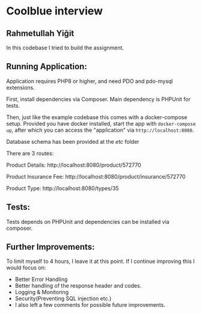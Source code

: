 # Coolblue interview
## Rahmetullah Yiğit

In this codebase I tried to build the assignment.

## Running Application:

Application requires PHP8 or higher, and need PDO and pdo-mysql extensions.

First, install dependencies via Composer. Main dependency is PHPUnit for tests.

Then, just like the example codebase this comes with a docker-compose setup. Provided you have docker installed, start the app with `docker-compose up`, after which you can access the "application" via `http://localhost:8080`.

Database schema has been provided at the *etc* folder

There are 3 routes:

Product Details: http://localhost:8080/product/572770

Product Insurance Fee: http://localhost:8080/product/insurance/572770

Product Type: http://localhost:8080/types/35

## Tests:

Tests depends on PHPUnit and dependencies can be installed via composer.

## Further Improvements:

To limit myself to 4 hours, I leave it at this point. If I continue improving this I would focus on:

- Better Error Handling
- Better handling of the response header and codes.
- Logging & Monitoring
- Security(Preventing SQL injection etc.)
- I also left a few comments for possible future improvements.